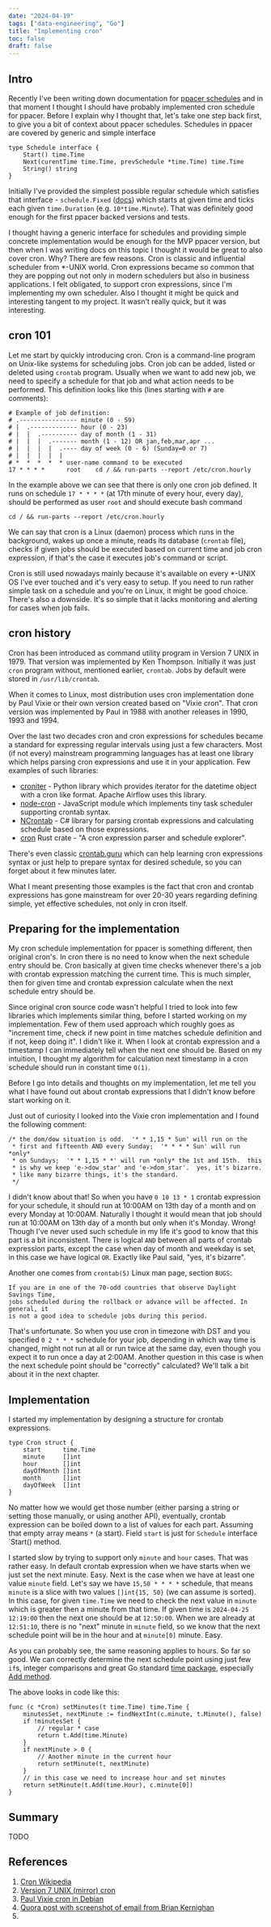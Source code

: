 ```yaml
---
date: "2024-04-19"
tags: ["data-engineering", "Go"]
title: "Implementing cron"
toc: false
draft: false
---
```



## Intro

Recently I've been writing down documentation for [ppacer
schedules](https://ppacer.org/internals/schedules/) and in that moment I
thought I should have probably implemented cron schedule for ppacer. Before I
explain why I thought that, let's take one step back first, to give you a bit
of context about ppacer schedules. Schedules in ppacer are covered by generic
and simple interface


```
type Schedule interface {
    Start() time.Time
    Next(curentTime time.Time, prevSchedule *time.Time) time.Time
    String() string
}
```

Initially I've provided the simplest possible regular schedule which satisfies
that interface - `schedule.Fixed`
([docs](https://pkg.go.dev/github.com/ppacer/core/dag/schedule#Fixed)) which
starts at given time and ticks each given `time.Duration` (e.g.
`10*time.Minute`). That was definitely good enough for the first ppacer backed
versions and tests.

I thought having a generic interface for schedules and providing simple
concrete implementation would be enough for the MVP ppacer version, but then
when I was writing docs on this topic I thought it would be great to also cover
cron. Why? There are few reasons. Cron is classic and influential scheduler
from *-UNIX world. Cron expressions became so common that they are popping out
not only in modern schedulers but also in business applications. I felt
obligated, to support cron expressions, since I'm implementing my own
scheduler. Also I thought it might be quick and interesting tangent to my
project. It wasn't really quick, but it was interesting.


## cron 101

Let me start by quickly introducing cron. Cron is a command-line program on
Unix-like systems for scheduling jobs. Cron job can be added, listed or deleted
using `crontab` program. Usually when we want to add new job, we need to
specify a schedule for that job and what action needs to be performed. This
definition looks like this (lines starting with `#` are comments):


```
# Example of job definition:
# .---------------- minute (0 - 59)
# |  .------------- hour (0 - 23)
# |  |  .---------- day of month (1 - 31)
# |  |  |  .------- month (1 - 12) OR jan,feb,mar,apr ...
# |  |  |  |  .---- day of week (0 - 6) (Sunday=0 or 7)
# |  |  |  |  |
# *  *  *  *  * user-name command to be executed
17 * * * *      root    cd / && run-parts --report /etc/cron.hourly
```

In the example above we can see that there is only one cron job defined. It
runs on schedule `17 * * * *` (at 17th minute of every hour, every day),
should be performed as user `root` and should execute bash command


```
cd / && run-parts --report /etc/cron.hourly
```

We can say that cron is a Linux (daemon) process which runs in the background,
wakes up once a minute, reads its database (`crontab` file), checks if given
jobs should be executed based on current time and job cron expression, if
that's the case it executes job's command or script.

Cron is still used nowadays mainly because it's available on every *-UNIX OS
I've ever touched and it's very easy to setup. If you need to run rather simple
task on a schedule and you're on Linux, it might be good choice. There's also a
downside. It's so simple that it lacks monitoring and alerting for cases when
job fails.


## cron history

Cron has been introduced as command utility program in Version 7 UNIX in 1979.
That version was implemented by Ken Thompson. Initially it was just `cron`
program without, mentioned earlier, `crontab`. Jobs by default were stored in
`/usr/lib/crontab`.

When it comes to Linux, most distribution uses cron implementation done by Paul
Vixie or their own version created based on "Vixie cron". That cron version was
implemented by Paul in 1988 with another releases in 1990, 1993 and 1994.

Over the last two decades cron and cron expressions for schedules became a
standard for expressing regular intervals using just a few characters. Most (if
not every) mainstream programming languages has at least one library which
helps parsing cron expressions and use it in your application. Few examples of
such libraries:

* [croniter](https://github.com/kiorky/croniter) - Python library which
  provides iterator for the datetime object with a cron like format. Apache
  Airflow uses this library.
* [node-cron](https://www.npmjs.com/package/node-cron) - JavaScript module
  which implements tiny task scheduler supporting crontab syntax.
* [NCrontab](https://github.com/atifaziz/NCrontab) - C# library for parsing
  crontab expressions and calculating schedule based on those expressions.
* [cron](https://docs.rs/cron/latest/cron/) Rust crate - "A cron expression
  parser and schedule explorer".

There's even classic [crontab.guru](https://crontab.guru) which can help
learning cron expressions syntax or just help to prepare syntax for desired
schedule, so you can forget about it few minutes later.

What I meant presenting those examples is the fact that cron and crontab
expressions has gone mainstream for over 20-30 years regarding defining simple,
yet effective schedules, not only in cron itself.


## Preparing for the implementation

My cron schedule implementation for ppacer is something different, then
original cron's. In cron there is no need to know when the next schedule entry
should be. Cron basically at given time checks whenever there's a job with
crontab expression matching the current time. This is much simpler, then for
given time and crontab expression calculate when the next schedule entry should
be.

Since original cron source code wasn't helpful I tried to look into few
libraries which implements similar thing, before I started working on my
implementation. Few of them used approach which roughly goes as "increment
time, check if new point in time matches schedule definition and if not, keep
doing it". I didn't like it. When I look at crontab expression and a timestamp
I can immediately tell when the next one should be. Based on my intuition, I
thought my algorithm for calculation next timestamp in a cron schedule should
run in constant time `O(1)`.

Before I go into details and thoughts on my implementation, let me tell you
what I have found out about crontab expressions that I didn't know before
start working on it.

Just out of curiosity I looked into the Vixie cron implementation and I found
the following comment:

```
/* the dom/dow situation is odd.  '* * 1,15 * Sun' will run on the
 * first and fifteenth AND every Sunday;  '* * * * Sun' will run *only*
 * on Sundays;  '* * 1,15 * *' will run *only* the 1st and 15th.  this
 * is why we keep 'e->dow_star' and 'e->dom_star'.  yes, it's bizarre.
 * like many bizarre things, it's the standard.
 */
```

I didn't know about that! So when you have `0 10 13 * 1` crontab expression for
your schedule, it should run at 10:00AM on 13th day of a month and on every
Monday at 10:00AM. Naturally I thought it would mean that job should run at
10:00AM on 13th day of a month but only when it's Monday. Wrong! Though I've
never used such schedule in my life it's good to know that this part is a bit
inconsistent. There is logical `AND` between all parts of crontab expression
parts, except the case when day of month and weekday is set, in this case we
have logical `OR`. Exactly like Paul said, "yes, it's bizarre".

Another one comes from `crontab(5)` Linux man page, section `BUGS`:

```
If you are in one of the 70-odd countries that observe Daylight Savings Time,
jobs scheduled during the rollback or advance will be affected. In general, it
is not a good idea to schedule jobs during this period.
```

That's unfortunate. So when you use cron in timezone with DST and you specified
`0 2 * * *` schedule for your job, depending in which way time is changed,
might not run at all or run twice at the same day, even though you expect it to
run once a day at 2:00AM. Another question in this case is when the next
schedule point should be "correctly" calculated? We'll talk a bit about it in
the next chapter.


## Implementation

I started my implementation by designing a structure for crontab expressions.

```
type Cron struct {
    start      time.Time
    minute     []int
    hour       []int
    dayOfMonth []int
    month      []int
    dayOfWeek  []int
}
```

No matter how we would get those number (either parsing a string or setting
those manually, or using another API), eventually, crontab expression can be
boiled down to a list of values for each part. Assuming that empty array means
`*` (a start). Field `start` is just for `Schedule` interface `Start() method.

I started slow by trying to support only `minute` and `hour` cases. That was
rather easy. In default crontab expression when we have starts when we just set
the next minute. Easy. Next is the case when we have at least one value
`minute` field. Let's say we have `15,50 * * * *` schedule, that means
`minute` is a slice with two values `[]int{15, 50}` (we can assume is sorted).
In this case, for given `time.Time` we need to check the next value in `minute`
which is greater then a minute from that time. If given time is `2024-04-25
12:19:00` then the next one should be at `12:50:00`. When we are already at
`12:51:10`, there is no "next" minute in `minute` field, so we know that the
next schedule point will be in the hour and at `minute[0]` minute. Easy.

As you can probably see, the same reasoning applies to hours. So far so good.
We can correctly determine the next schedule point using just few `if`s,
integer comparisons and great Go standard [time
package](https://pkg.go.dev/time), especially [Add
method](https://pkg.go.dev/time#Time.Add).

The above looks in code like this:


```
func (c *Cron) setMinutes(t time.Time) time.Time {
    minutesSet, nextMinute := findNextInt(c.minute, t.Minute(), false)
    if !minutesSet {
        // regular * case
        return t.Add(time.Minute)
    }
    if nextMinute > 0 {
        // Another minute in the current hour
        return setMinute(t, nextMinute)
    }
    // in this case we need to increase hour and set minutes
    return setMinute(t.Add(time.Hour), c.minute[0])
}
```


## Summary

TODO


## References

1. [Cron Wikipedia](https://en.wikipedia.org/wiki/Cron)
1. [Version 7 UNIX (mirror)
   cron](https://github.com/v7unix/v7unix/blob/a19130f05356581fe12d635a4cce4d8556a33171/v7/usr/src/cmd/cron.c)
1. [Paul Vixie cron in
   Debian](https://salsa.debian.org/debian/cron/-/blob/master/cron.c?ref_type=heads)
1. [Quora post with screenshot of email from Brian
   Kernighan](https://www.quora.com/What-is-the-etymology-of-cron/answer/Kah-Seng-Tay)
1.
